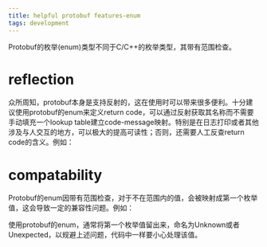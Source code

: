 ```yaml
---
title: helpful protobuf features-enum
tags: development
---
```


Protobuf的枚举(enum)类型不同于C/C++的枚举类型，其带有范围检查。

# reflection

众所周知，protobuf本身是支持反射的，这在使用时可以带来很多便利。十分建议使用protobuf的enum来定义return code，可以通过反射获取其名称而不需要手动填充一个lookup table建立code-message映射。特别是在日志打印或者其他涉及与人交互的地方，可以极大的提高可读性；否则，还需要人工反查return code的含义。例如：


# compatability

Protobuf的enum因带有范围检查，对于不在范围内的值，会被映射成第一个枚举值，这会导致一定的兼容性问题。例如：

使用protobuf的enum，通常将第一个枚举值留出来，命名为Unknown或者Unexpected，以规避上述问题，代码中一样要小心处理该值。
